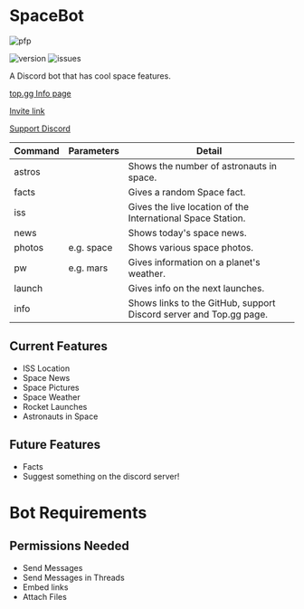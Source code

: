 # SpaceBot

![pfp](https://raw.githubusercontent.com/ian-c-m/space-bot/main/pfp2.jpg)

![version](https://img.shields.io/github/v/release/ian-c-m/space-bot) ![issues](https://img.shields.io/github/issues/ian-c-m/space-bot) 

A Discord bot that has cool space features.

[top.gg Info page](https://top.gg/bot/849246857309323284/)

[Invite link](https://discord.com/api/oauth2/authorize?client_id=849246857309323284&permissions=274877958144&scope=bot%20applications.commands)

[Support Discord](https://discord.gg/x7CyFRA5s6)

| Command | Parameters | Detail |
|-|-|-|
| astros | | Shows the number of astronauts in space. |
| facts |  | Gives a random Space fact. |
| iss |  | Gives the live location of the International Space Station. |
| news | | Shows today's space news. |
| photos | <location> e.g. space | Shows various space photos. |
| pw | <planet> e.g. mars | Gives information on a planet's weather. |
| launch | <launch name> | Gives info on the next launches. |
| info | | Shows links to the GitHub, support Discord server and Top.gg page. |


## Current Features
- ISS Location
- Space News
- Space Pictures
- Space Weather 
- Rocket Launches
- Astronauts in Space

## Future Features
- Facts
- Suggest something on the discord server!
 
# Bot Requirements
## Permissions Needed
* Send Messages
* Send Messages in Threads
* Embed links
* Attach Files
